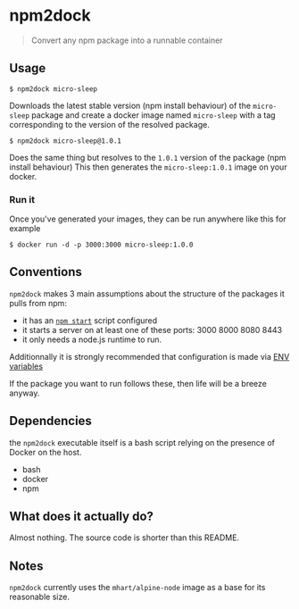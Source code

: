 npm2dock
=======

> Convert any npm package into a runnable container

Usage
-----

    $ npm2dock micro-sleep

Downloads the latest stable version (npm install behaviour) of the `micro-sleep`
package and create a docker image named `micro-sleep` with a tag corresponding
to the version of the resolved package.

    $ npm2dock micro-sleep@1.0.1

Does the same thing but resolves to the `1.0.1` version of the package (npm install behaviour)
This then generates the `micro-sleep:1.0.1` image on your docker.

### Run it

Once you've generated your images, they can be run anywhere like this for example

    $ docker run -d -p 3000:3000 micro-sleep:1.0.0

Conventions
-----------

`npm2dock` makes 3 main assumptions about the structure of the packages it pulls from npm:

+ it has an [`npm start`](https://docs.npmjs.com/cli/start) script configured
+ it starts a server on at least one of these ports: 3000 8000 8080 8443
+ it only needs a node.js runtime to run.

Additionnally it is strongly recommended that configuration is made via [ENV variables](http://12factor.net/config)

If the package you want to run follows these, then life will be a breeze anyway.


Dependencies
------------

the `npm2dock` executable itself is a bash script relying on the presence of
Docker on the host.

+ bash
+ docker
+ npm


What does it actually do?
-------------------------

Almost nothing. The source code is shorter than this README.

Notes
-----

`npm2dock` currently uses the `mhart/alpine-node` image as a base for its reasonable size.
